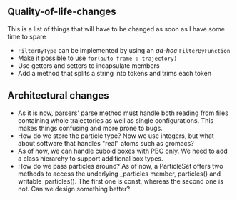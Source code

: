 ## Quality-of-life-changes

This is a list of things that will have to be changed as soon as I have some time to spare

* `FilterByType` can be implemented by using an *ad-hoc* `FilterByFunction`
* Make it possible to use `for(auto frame : trajectory)`
* Use getters and setters to incapsulate members
* Add a method that splits a string into tokens and trims each token

## Architectural changes

* As it is now, parsers' parse method must handle both reading from files containing whole trajectories as well as single configurations. This makes things confusing and more prone to bugs.
* How do we store the particle type? Now we use integers, but what about software that handles "real" atoms such as gromacs? 
* As of now, we can handle cuboid boxes with PBC only. We need to add a class hierarchy to support additional box types.
* How do we pass particles around? As of now, a ParticleSet offers two methods to access the underlying _particles member, particles() and writable_particles(). The first one is const, whereas the second one is not. Can we design something better?
